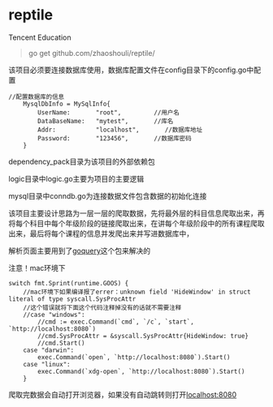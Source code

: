 # reptile
Tencent Education

>go get github.com/zhaoshouli/reptile/

该项目必须要连接数据库使用，数据库配置文件在config目录下的config.go中配置

```golang
//配置数据库的信息
	MysqlDbInfo = MySqlInfo{
		UserName:       "root",		    //用户名
		DataBaseName:   "mytest",	    //库名
		Addr:	        "localhost",	   //数据库地址
		Password:       "123456",       //数据库密码
	}
```

dependency_pack目录为该项目的外部依赖包

logic目录中logic.go主要为项目的主要逻辑

mysql目录中conndb.go为连接数据文件包含数据的初始化连接

该项目主要设计思路为一层一层的爬取数据，先将最外层的科目信息爬取出来，再将每个科目中每个年级阶段的链接爬取出来，在讲每个年级阶段中的所有课程爬取出来，最后将每个课程的信息并发爬出来并写进数据库中，

解析页面主要用到了[goquery](https://github.com/goquery)这个包来解决的

注意！mac环境下
```
switch fmt.Sprint(runtime.GOOS) {
	//mac环境下如果编译报了errer：unknown field 'HideWindow' in struct literal of type syscall.SysProcAttr
	//这个错误就将下面这个代码注释掉没有的话就不需要注释
	//case "windows":
		//cmd := exec.Command(`cmd`, `/c`, `start`, `http://localhost:8080`)
		//cmd.SysProcAttr = &syscall.SysProcAttr{HideWindow: true}
		//cmd.Start()
	case "darwin":
		exec.Command(`open`, `http://localhost:8080`).Start()
	case "linux":
		exec.Command(`xdg-open`, `http://localhost:8080`).Start()
	}
```

爬取完数据会自动打开浏览器，如果没有自动跳转则打开[localhost:8080](http://localhost:8080)
